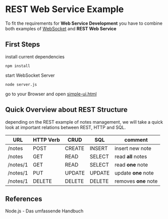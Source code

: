 # REST Web Service Example

To fit the requirements for **Web Service Development** you have to combine both examples of [WebSocket](../websocket) and **REST Web Service**


## First Steps
install current dependencies

    npm install

start WebSocket Server

	node server.js

go to your Browser and open [simple-ui.html](ui/simple-ui.html)

## Quick Overview about REST Structure

depending on the REST example of notes management, we will take a quick look at important relations between REST, HTTP and SQL. 

| 	URL		 | 	HTTP Verb	|   	CRUD 	|	SQL		|	comment 	   		|
|------------|--------------|---------------|-----------|-----------------------|
| /notes	 | POST 		| 	CREATE		|	INSERT	| insert new note  		|
| /notes     | GET 			| 	READ		|	SELECT	| read **all** notes	|
| /notes/1   | GET 			| 	READ		|	SELECT	| read **one** note 	|
| /notes/1	 | PUT 			| 	UPDATE		|	UPDATE	| update **one** note	|
| /notes/1	 | DELETE		| 	DELETE		|	DELETE	| removes **one** note  |




## References

Node.js - Das umfassende Handbuch
